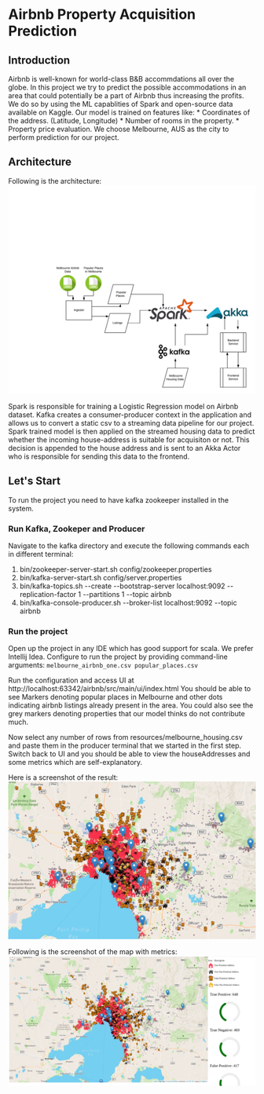 # Airbnb Property Acquisition Prediction 

## Introduction

Airbnb is well-known for world-class B&B accommdations all over the globe. In this project we try to predict the possible accommodations in an area that could potentially be a part of Airbnb thus increasing the profits. We do so by using the ML capablities of Spark and open-source data available on Kaggle. Our model is trained on features like:
    * Coordinates of the address. (Latitude, Longitude)
    * Number of rooms in the property.
    * Property price evaluation.
We choose Melbourne, AUS as the city to perform prediction for our project.

## Architecture
Following is the architecture:
![Architecture](architecture.png)

Spark is responsible for training a Logistic Regression model on Airbnb dataset. Kafka creates a consumer-producer context in the application and allows us to convert a static csv to a streaming data pipeline for our project. 
Spark trained model is then applied on the streamed housing data to predict whether the incoming house-address is suitable for acquisiton or not.
This decision is appended to the house address and is sent to an Akka Actor who is responsible for sending this data to the frontend.

## Let's Start
To run the project you need to have kafka zookeeper installed in the system.

### Run Kafka, Zookeper and Producer
Navigate to the kafka directory and execute the following commands each in different terminal:
1. bin/zookeeper-server-start.sh config/zookeeper.properties
2. bin/kafka-server-start.sh config/server.properties
3. bin/kafka-topics.sh --create --bootstrap-server localhost:9092 --replication-factor 1 --partitions 1 --topic airbnb
4. bin/kafka-console-producer.sh --broker-list localhost:9092 --topic airbnb

### Run the project
Open up the project in any IDE which has good support for scala. We prefer Intellij Idea. Configure to run the project by providing command-line arguments:
    `melbourne_airbnb_one.csv popular_places.csv`

Run the configuration and access UI at http://localhost:63342/airbnb/src/main/ui/index.html
You should be able to see Markers denoting popular places in Melbourne and other dots indicating airbnb listings already present in the area. You could also see the grey markers denoting properties that our model thinks do not contribute much.

Now select any number of rows from resources/melbourne_housing.csv and paste them in the producer terminal that we started in the first step.
Switch back to UI and you should be able to view the houseAddresses and some metrics which are self-explanatory.

Here is a screenshot of the result:
![Result Map](Map.jpeg)

Following is the screenshot of the map with metrics:
![Result with metrics Map](Metrics.png)